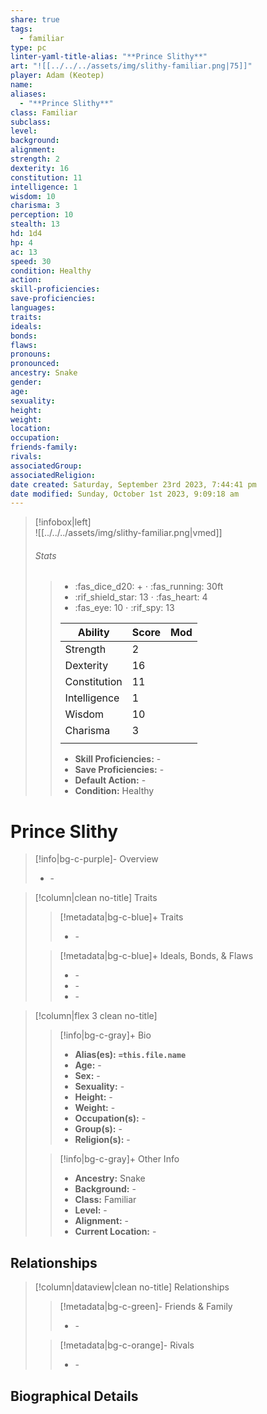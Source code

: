 ```yaml
---
share: true
tags:
  - familiar
type: pc
linter-yaml-title-alias: "**Prince Slithy**"
art: "![[../../../assets/img/slithy-familiar.png|75]]"
player: Adam (Keotep)
name: 
aliases:
  - "**Prince Slithy**"
class: Familiar
subclass: 
level: 
background: 
alignment: 
strength: 2
dexterity: 16
constitution: 11 
intelligence: 1
wisdom: 10
charisma: 3
perception: 10 
stealth: 13
hd: 1d4
hp: 4
ac: 13
speed: 30 
condition: Healthy 
action: 
skill-proficiencies: 
save-proficiencies: 
languages: 
traits: 
ideals: 
bonds: 
flaws: 
pronouns: 
pronounced: 
ancestry: Snake
gender: 
age: 
sexuality: 
height: 
weight: 
location: 
occupation: 
friends-family: 
rivals: 
associatedGroup: 
associatedReligion:
date created: Saturday, September 23rd 2023, 7:44:41 pm
date modified: Sunday, October 1st 2023, 9:09:18 am
---
```


>[!infobox|left]  
>![[../../../assets/img/slithy-familiar.png|vmed]]
>###### Stats
>> -  :fas_dice_d20: \+ ⋅ :fas_running: 30ft
>> - :rif_shield_star: 13 ⋅ :fas_heart: 4
>> - :fas_eye: 10 ⋅ :rif_spy: 13
>>
>> | Ability      | Score                | Mod                                        |
>> |--------------|----------------------|--------------------------------------------|
>> | Strength     | 2     |      |
>> | Dexterity    | 16    |     |
>> | Constitution | 11 |  |
>> | Intelligence | 1 |  |
>> | Wisdom       | 10       |        |
>> | Charisma     | 3     |      |
>> ||||
>>  - **Skill Proficiencies:** \-
>>  - **Save Proficiencies:** \-
>>  - **Default Action:** \-
>>  -  **Condition:** Healthy

# **Prince Slithy**
>[!info|bg-c-purple]- Overview
> - \-

>[!column|clean no-title] Traits
>> [!metadata|bg-c-blue]+ Traits
>> - \-
>
>> [!metadata|bg-c-blue]+ Ideals, Bonds, & Flaws
>> -  \-
>> -  \-
>> -  \-
 
>[!column|flex 3 clean no-title]
>> [!info|bg-c-gray]+ Bio
>> - **Alias(es):** **`=this.file.name`** 
>> - **Age:**  \- 
>> - **Sex:**  \- 
>> - **Sexuality:**  \- 
>> - **Height:**  \- 
>> - **Weight:**  \- 
>> - **Occupation(s):**  \- 
>> - **Group(s):**  \- 
>> - **Religion(s):**  \- 
>
>> [!info|bg-c-gray]+ Other Info 
>> - **Ancestry:**  Snake
>> - **Background:** \-
>> - **Class:** Familiar
>> - **Level:** \-
>> - **Alignment:** \-
>> - **Current Location:**  \- 

## Relationships
>[!column|dataview|clean no-title] Relationships
>> [!metadata|bg-c-green]- Friends & Family
>> - \-
>
>> [!metadata|bg-c-orange]- Rivals
>> - \-


## Biographical Details

